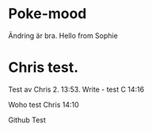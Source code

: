 # Poke-mood
Ändring är bra. 
Hello from Sophie
# Chris test. 
Test av Chris 2. 13:53. 
Write - test C 14:16

Woho test Chris 14:10


Github Test
